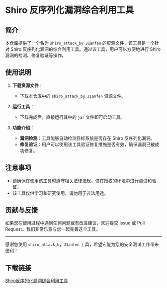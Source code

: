 # Shiro 反序列化漏洞综合利用工具

## 简介

本仓库提供了一个名为 `shiro_attack_by J1anfen` 的资源文件，该工具是一个针对 Shiro 反序列化漏洞的综合利用工具。通过该工具，用户可以方便地进行 Shiro 漏洞的检测、修复验证等操作。

## 使用说明

1. **下载资源文件**：
   - 下载本仓库中的 `shiro_attack_by J1anfen` 资源文件。

2. **运行工具**：
   - 下载完成后，直接运行其中的 `jar` 文件即可启动工具。

3. **功能介绍**：
   - **漏洞检测**：工具能够自动检测目标系统是否存在 Shiro 反序列化漏洞。
   - **修复验证**：用户可以使用该工具验证修复措施是否有效，确保漏洞已被成功修复。

## 注意事项

- 请确保在使用该工具时遵守相关法律法规，仅在授权的环境中进行测试和验证。
- 该工具仅供学习和研究使用，请勿用于非法用途。

## 贡献与反馈

如果您在使用过程中遇到任何问题或有改进建议，欢迎提交 Issue 或 Pull Request。我们非常乐意与您一起完善这个工具。

---

感谢您使用 `shiro_attack_by J1anfen` 工具，希望它能为您的安全测试工作带来便利！

## 下载链接

[Shiro反序列化漏洞综合利用工具](https://pan.quark.cn/s/770b586bc9c3)